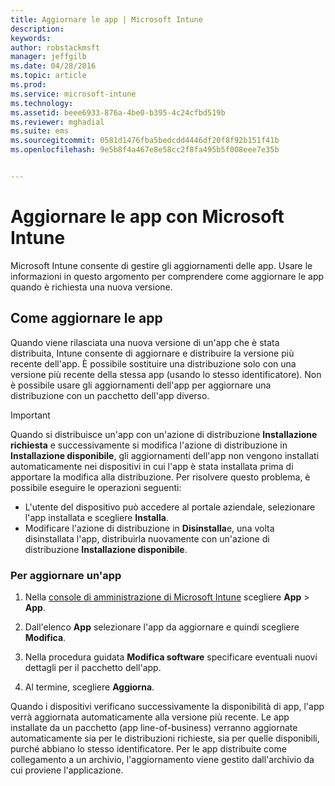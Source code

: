 ```yaml
---
title: Aggiornare le app | Microsoft Intune
description: 
keywords: 
author: robstackmsft
manager: jeffgilb
ms.date: 04/28/2016
ms.topic: article
ms.prod: 
ms.service: microsoft-intune
ms.technology: 
ms.assetid: beee6933-876a-4be0-b395-4c24cfbd519b
ms.reviewer: mghadial
ms.suite: ems
ms.sourcegitcommit: 0581d1476fba5bedcdd4446df20f8f92b151f41b
ms.openlocfilehash: 9e5b8f4a467e8e58cc2f8fa495b5f008eee7e35b


---
```


# Aggiornare le app con Microsoft Intune
Microsoft Intune consente di gestire gli aggiornamenti delle app. Usare le informazioni in questo argomento per comprendere come aggiornare le app quando è richiesta una nuova versione.

## Come aggiornare le app
Quando viene rilasciata una nuova versione di un'app che è stata distribuita, Intune consente di aggiornare e distribuire la versione più recente dell'app. È possibile sostituire una distribuzione solo con una versione più recente della stessa app (usando lo stesso identificatore). Non è possibile usare gli aggiornamenti dell'app per aggiornare una distribuzione con un pacchetto dell'app diverso.

> [!IMPORTANT]
> Quando si distribuisce un'app con un'azione di distribuzione **Installazione richiesta** e successivamente si modifica l'azione di distribuzione in **Installazione disponibile**, gli aggiornamenti dell'app non vengono installati automaticamente nei dispositivi in cui l'app è stata installata prima di apportare la modifica alla distribuzione. Per risolvere questo problema, è possibile eseguire le operazioni seguenti:
> 
> -   L'utente del dispositivo può accedere al portale aziendale, selezionare l'app installata e scegliere **Installa**.
> -   Modificare l'azione di distribuzione in **Disinstalla**e, una volta disinstallata l'app, distribuirla nuovamente con un'azione di distribuzione **Installazione disponibile**.

### Per aggiornare un'app

1.  Nella [console di amministrazione di Microsoft Intune](https://manage.microsoft.com) scegliere **App** &gt; **App**.

2.  Dall'elenco **App** selezionare l'app da aggiornare e quindi scegliere **Modifica**.

3.  Nella procedura guidata **Modifica software** specificare eventuali nuovi dettagli per il pacchetto dell'app.

4.  Al termine, scegliere **Aggiorna**.

Quando i dispositivi verificano successivamente la disponibilità di app, l'app verrà aggiornata automaticamente alla versione più recente.
Le app installate da un pacchetto (app line-of-business) verranno aggiornate automaticamente sia per le distribuzioni richieste, sia per quelle disponibili, purché abbiano lo stesso identificatore.
Per le app distribuite come collegamento a un archivio, l'aggiornamento viene gestito dall'archivio da cui proviene l'applicazione.






<!--HONumber=Jul16_HO2-->


